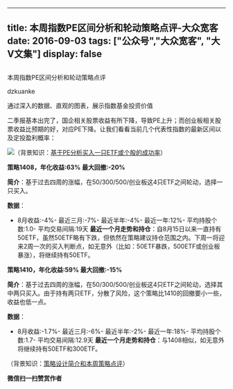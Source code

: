 
---
title:   本周指数PE区间分析和轮动策略点评-大众宽客
date: 2016-09-03
tags: ["公众号","大众宽客", "大V文集"]
display: false
---


## 



本周指数PE区间分析和轮动策略点评




dzkuanke




通过深入的数据、直观的图表，展示指数基金投资价值


二季报基本出完了，国企相关股票收益有所下降，导致PE上升；而创业板相关股票收益比预期的好，对应PE下降。让我们看看当前几个代表性指数的最新区间以及定投盈利概率：



<img data-s="300,640" data-type="png" src="http://mmbiz.qpic.cn/mmbiz_png/PKw3FQPmhIjChEwc1mKuTRfBcrRhB030JXK7IqFwITliaeo7ZBapNYILibYNOtJScYQvQ3TdqDgrwmSfwJ62gyQA/0?wx_fmt=png" data-ratio="0.5470692717584369" data-w="1126"/>（背景知识：[基于PE分析买入一只ETF或个股的成功率](http://mp.weixin.qq.com/s?__biz=MzAwMTc1MDcwNw==&amp;mid=2648271733&amp;idx=1&amp;sn=b085ceeae8800706f9714c7cfde17289&amp;scene=21#wechat_redirect)）





**策略1408，年化收益:63% 最大回撤:-20%**

**简介**：基于过去四周的涨幅，在50/300/500/创业板这4只ETF之间轮动，选择一只买入。

**数据**：
- 8月收益:-4%- 最近三月:-7%- 最近半年:-4%- 最近一年:12%- 平均持股个数:1.0- 平均交易间隔:19天
**最近一个月走势和持仓**：自8月15日以来一直持有50ETF，虽然50ETF略有下跌，但依然在策略建议持仓范围之内。下周一将迎来2周一次的买入判断点，如无意外（比如：50ETF暴跌，500ETF或创业板暴涨），将继续持有50ETF。



**策略1410，年化收益:59% 最大回撤:-15%**

**简介**：基于过去四周的涨幅，在50/300/500/创业板这4只ETF之间轮动，选择其中两只买入。由于持有两只ETF，分散了风险，这个策略比1410的回撤要小一些，收益也低一点。

**数据**：
- 8月收益:-1.7%- 最近三月:-6%- 最近半年:-2%- 最近一年:18%- 平均持股个数:1.7- 平均交易间隔:12.9天
**最近一个月走势和持仓**：与1408相似，如无意外将继续持有50ETF和300ETF。

（背景知识：[策略设计简介和本周策略点评](http://mp.weixin.qq.com/s?__biz=MzAwMTc1MDcwNw==&amp;mid=2648271782&amp;idx=1&amp;sn=65d54875c0216ac5f7cffd441f9b805c&amp;scene=21#wechat_redirect)）


**微信扫一扫赞赏作者**














